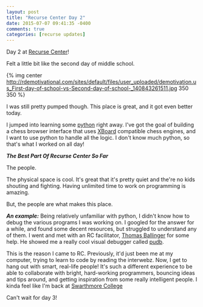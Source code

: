 ```yaml
---
layout: post
title: "Recurse Center Day 2"
date: 2015-07-07 09:41:35 -0400
comments: true
categories: [recurse updates]
---
```


Day 2 at [Recurse Center](http://www.recurse.com/)!

Felt a little bit like the second day of middle school. 
<!--more-->
{% img center http://rdemotivational.com/sites/default/files/user_uploaded/demotivation.us_First-day-of-school-vs-Second-day-of-school-_140843261511.jpg 350 350 %}

I was still pretty pumped though. This place is great, and it got even better today.

I jumped into learning some [python](https://www.python.org/) right away. I've got the goal of building a chess browser interface that uses [XBoard](http://www.gnu.org/software/xboard/) compatible chess engines, and I want to use python to handle all the logic. I don't know much python, so that's what I worked on all day! 

***The Best Part Of Recurse Center So Far***

The people. 

The physical space is cool. It's great that it's pretty quiet and the're no kids shouting and fighting. Having unlimited time to work on programming is amazing.

But, the people are what makes this place.

***An example:*** Being relatively unfamiliar with python, I didn't know how to debug the various programs I was working on. I googled for the answer for a while, and found some decent resources, but struggled to understand any of them. I went and met with an RC facilitator, [Thomas Ballinger](https://twitter.com/ballingt) for some help. He showed me a really cool visual debugger called [pudb](https://pypi.python.org/pypi/pudb). 

This is the reason I came to RC. Previously, it'd just been me at my computer, trying to learn to code by reading the interwebz. Now, I get to hang out with smart, real-life people! It's such a different experience to be able to collaborate with bright, hard-working programmers, bouncing ideas and tips around, and getting inspiration from some really intelligent people. I kinda feel like I'm back at [Swarthmore College](http://www.swarthmore.edu)

Can't wait for day 3!